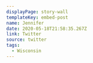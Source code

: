 ```yaml
---
displayPage: story-wall
templateKey: embed-post
name: Jennifer
date: 2020-05-18T21:58:35.267Z
link: Twitter
source: twitter
tags:
  - Wisconsin
---
```

